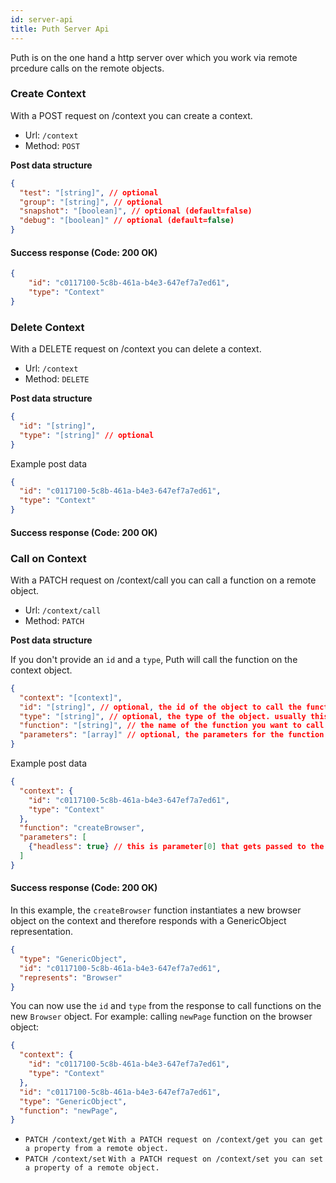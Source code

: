 ```yaml
---
id: server-api
title: Puth Server Api
---
```


Puth is on the one hand a http server over which you work via remote prcedure calls on the remote objects.

### Create Context

With a POST request on /context you can create a context.

- Url: `/context`
- Method: `POST`

**Post data structure**

```json
{
  "test": "[string]", // optional
  "group": "[string]", // optional
  "snapshot": "[boolean]", // optional (default=false)
  "debug": "[boolean]" // optional (default=false)
}
```

#### Success response (Code: 200 OK)

```json
{
    "id": "c0117100-5c8b-461a-b4e3-647ef7a7ed61",
    "type": "Context"
}
```

### Delete Context

With a DELETE request on /context you can delete a context.

- Url: `/context`
- Method: `DELETE`

**Post data structure**

```json
{
  "id": "[string]",
  "type": "[string]" // optional
}
```

Example post data

```json
{
  "id": "c0117100-5c8b-461a-b4e3-647ef7a7ed61",
  "type": "Context"
}
```

#### Success response (Code: 200 OK)

### Call on Context

With a PATCH request on /context/call you can call a function on a remote object.

- Url: `/context/call`
- Method: `PATCH`

**Post data structure**

If you don't provide an `id` and a `type`, Puth will call the function on the context object.

```json
{
  "context": "[context]",
  "id": "[string]", // optional, the id of the object to call the function on
  "type": "[string]", // optional, the type of the object. usually this is 'GenericObject'
  "function": "[string]", // the name of the function you want to call
  "parameters": "[array]" // optional, the parameters for the function
}
```

Example post data

```json
{
  "context": {
    "id": "c0117100-5c8b-461a-b4e3-647ef7a7ed61",
    "type": "Context"
  },
  "function": "createBrowser",
  "parameters": [
    {"headless": true} // this is parameter[0] that gets passed to the function
  ]
}
```

#### Success response (Code: 200 OK)

In this example, the `createBrowser` function instantiates a new browser object on the context and therefore responds with a GenericObject representation.

```json
{
  "type": "GenericObject",
  "id": "c0117100-5c8b-461a-b4e3-647ef7a7ed61",
  "represents": "Browser"
}
```

You can now use the `id` and `type` from the response to call functions on the new `Browser` object.
For example: calling `newPage` function on the browser object:

```json
{
  "context": {
    "id": "c0117100-5c8b-461a-b4e3-647ef7a7ed61",
    "type": "Context"
  },
  "id": "c0117100-5c8b-461a-b4e3-647ef7a7ed61",
  "type": "GenericObject",
  "function": "newPage",
}
```

- `PATCH /context/get` `With a PATCH request on /context/get you can get a property from a remote object.`
- `PATCH /context/set` `With a PATCH request on /context/set you can set a property of a remote object.`